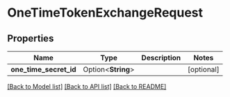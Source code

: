 # OneTimeTokenExchangeRequest

## Properties

Name | Type | Description | Notes
------------ | ------------- | ------------- | -------------
**one_time_secret_id** | Option<**String**> |  | [optional]

[[Back to Model list]](../README.md#documentation-for-models) [[Back to API list]](../README.md#documentation-for-api-endpoints) [[Back to README]](../README.md)


